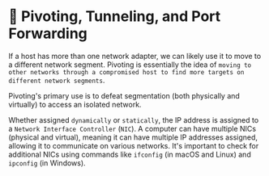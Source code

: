 # 💃 Pivoting, Tunneling, and Port Forwarding

If a host has more than one network adapter, we can likely use it to move to a different network segment. Pivoting is essentially the idea of `moving to other networks through a compromised host to find more targets on different network segments`.

Pivoting's primary use is to defeat segmentation (both physically and virtually) to access an isolated network.

Whether assigned `dynamically` or `statically`, the IP address is assigned to a `Network Interface Controller` (`NIC`). A computer can have multiple NICs (physical and virtual), meaning it can have multiple IP addresses assigned, allowing it to communicate on various networks. It's important to check for additional NICs using commands like `ifconfig` (in macOS and Linux) and `ipconfig` (in Windows).
